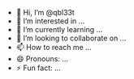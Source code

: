 - 👋 Hi, I’m @qbl33t
- 👀 I’m interested in ...
- 🌱 I’m currently learning ...
- 💞️ I’m looking to collaborate on ...
- 📫 How to reach me ...
- 😄 Pronouns: ...
- ⚡ Fun fact: ...

<!---
qbl33t/qbl33t is a ✨ special ✨ repository because its `README.md` (this file) appears on your GitHub profile.
You can click the Preview link to take a look at your changes.
--->
